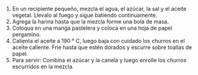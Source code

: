 1. En un recipiente pequeño, mezcla el agua, el azúcar, la sal y el aceite vegetal. Llevalo al fuego y sigue batiendo continuamente.
2.  Agrega la harina hasta que la mezcla forme una bola de masa.
3. Coloqua en una manga pastelera y coloca en una hoja de papel pergamino.
4. Calienta el aceite a 190 ° C, luego baja con cuidado los churros en el aceite caliente. Frie hasta que estén dorados y escurre sobre toallas de papel.
5. Para servir: Combina el azúcar y la canela y luego enrolle los churros escurridos en la mezcla.